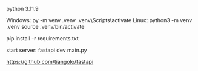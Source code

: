 python 3.11.9

Windows:
py -m venv .venv
.venv\Scripts\activate
Linux:
python3 -m venv .venv
source .venv/bin/activate

pip install -r requirements.txt

start server:
fastapi dev main.py

https://github.com/tiangolo/fastapi